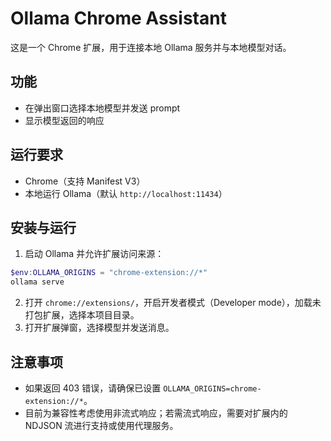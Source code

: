 # Ollama Chrome Assistant

这是一个 Chrome 扩展，用于连接本地 Ollama 服务并与本地模型对话。

## 功能

- 在弹出窗口选择本地模型并发送 prompt
- 显示模型返回的响应

## 运行要求

- Chrome（支持 Manifest V3）
- 本地运行 Ollama（默认 `http://localhost:11434`）

## 安装与运行

1. 启动 Ollama 并允许扩展访问来源：

```powershell
$env:OLLAMA_ORIGINS = "chrome-extension://*"
ollama serve
```

2. 打开 `chrome://extensions/`，开启开发者模式（Developer mode），加载未打包扩展，选择本项目目录。
3. 打开扩展弹窗，选择模型并发送消息。

## 注意事项

- 如果返回 403 错误，请确保已设置 `OLLAMA_ORIGINS=chrome-extension://*`。
- 目前为兼容性考虑使用非流式响应；若需流式响应，需要对扩展内的 NDJSON 流进行支持或使用代理服务。
